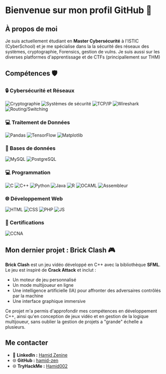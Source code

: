 # Bienvenue sur mon profil GitHub 👋

## À propos de moi

Je suis actuellement étudiant en **Master Cybersécurité** à l'ISTIC (CyberSchool) et je me spécialise dans la la sécurité des réseaux des systèmes, cryptographie, Forensics, gestion de vulns. Je suis aussi sur les diverses platformes d'apprentissage et de CTFs (principallement sur THM)

## Compétences 🛡️

### 🔒 Cybersécurité et Réseaux
![Cryptographie](https://img.shields.io/badge/Cryptographie-%231A73E8.svg?style=for-the-badge&logo=shield&logoColor=white)
![Systèmes de sécurité](https://img.shields.io/badge/Sécurité%20des%20Systèmes-%23828282.svg?style=for-the-badge)
![TCP/IP](https://img.shields.io/badge/TCP/IP-%23008000.svg?style=for-the-badge&logo=wireshark&logoColor=white)
![Wireshark](https://img.shields.io/badge/Wireshark-%231A73E8.svg?style=for-the-badge&logo=wireshark&logoColor=white)
![Routing/Switching](https://img.shields.io/badge/Routing%2FSwitching-%234A8FFF.svg?style=for-the-badge)

### 💻 Traitement de Données
![Pandas](https://img.shields.io/badge/Pandas-%23256291.svg?style=for-the-badge&logo=pandas&logoColor=white)
![TensorFlow](https://img.shields.io/badge/TensorFlow-%23FF6F00.svg?style=for-the-badge&logo=tensorflow&logoColor=white)
![Matplotlib](https://img.shields.io/badge/Matplotlib-%233776AB.svg?style=for-the-badge&logo=python&logoColor=white)

### 📂 Bases de données
![MySQL](https://img.shields.io/badge/MySQL-%234479A1.svg?style=for-the-badge&logo=mysql&logoColor=white)
![PostgreSQL](https://img.shields.io/badge/PostgreSQL-%23336791.svg?style=for-the-badge&logo=postgresql&logoColor=white)

### 💻 Programmation
![C](https://img.shields.io/badge/C-%23A8B9CC.svg?style=for-the-badge&logo=c&logoColor=white)
![C++](https://img.shields.io/badge/C%2B%2B-%2300599C.svg?style=for-the-badge&logo=c%2B%2B&logoColor=white)
![Python](https://img.shields.io/badge/Python-%233776AB.svg?style=for-the-badge&logo=python&logoColor=white)
![Java](https://img.shields.io/badge/Java-%23ED8B00.svg?style=for-the-badge&logo=java&logoColor=white)
![R](https://img.shields.io/badge/R-%23276DC3.svg?style=for-the-badge&logo=r&logoColor=white)
![OCAML](https://img.shields.io/badge/OCAML-%23F7991D.svg?style=for-the-badge&logoColor=white)
![Assembleur](https://img.shields.io/badge/Assembleur-%23FFA500.svg?style=for-the-badge)

### 🌐 Développement Web
![HTML](https://img.shields.io/badge/HTML-%23E34F26.svg?style=for-the-badge&logo=html5&logoColor=white)
![CSS](https://img.shields.io/badge/CSS-%231572B6.svg?style=for-the-badge&logo=css3&logoColor=white)
![PHP](https://img.shields.io/badge/PHP-%23777BB4.svg?style=for-the-badge&logo=php&logoColor=white)
![JS](https://img.shields.io/badge/JavaScript-%23F7DF1E.svg?style=for-the-badge&logo=javascript&logoColor=black)

### 🔐 Certifications
![CCNA](https://img.shields.io/badge/CCNA-%23136BB7.svg?style=for-the-badge&logo=cisco&logoColor=white)

## Mon dernier projet : **Brick Clash** 🎮
**Brick Clash** est un jeu vidéo développé en C++ avec la bibliothèque **SFML**. Le jeu est inspiré de **Crack Attack** et inclut :
- Un moteur de jeu personnalisé
- Un mode multijoueur en ligne
- Une intelligence artificielle (IA) pour affronter des adversaires contrôlés par la machine
- Une interface graphique immersive

Ce projet m'a permis d'approfondir mes compétences en développement C++, ainsi qu'en conception de jeux vidéo et en gestion de la logique multijoueur, sans oublier la gestion de projets a "grande" échelle a plusieurs.

## Me contacter

- 💼 **LinkedIn :** [Hamid Zenine](https://www.linkedin.com/in/hamid-zenine-758701295/)
- 🌐 **GitHub :** [hamid-zen](https://github.com/hamid-zen)
- 🌐 **TryHackMe :** [Hamid002](https://tryhackme.com/p/hamid002)
